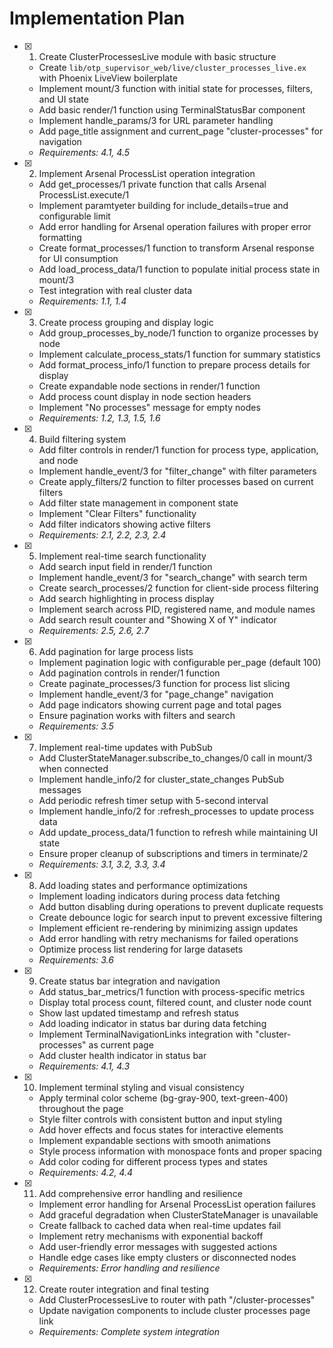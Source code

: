 # Implementation Plan

- [x] 1. Create ClusterProcessesLive module with basic structure





  - Create `lib/otp_supervisor_web/live/cluster_processes_live.ex` with Phoenix LiveView boilerplate
  - Implement mount/3 function with initial state for processes, filters, and UI state
  - Add basic render/1 function using TerminalStatusBar component
  - Implement handle_params/3 for URL parameter handling
  - Add page_title assignment and current_page "cluster-processes" for navigation
  - _Requirements: 4.1, 4.5_

- [x] 2. Implement Arsenal ProcessList operation integration





  - Add get_processes/1 private function that calls Arsenal ProcessList.execute/1
  - Implement paramtyeter building for include_details=true and configurable limit
  - Add error handling for Arsenal operation failures with proper error formatting
  - Create format_processes/1 function to transform Arsenal response for UI consumption
  - Add load_process_data/1 function to populate initial process state in mount/3
  - Test integration with real cluster data
  - _Requirements: 1.1, 1.4_

- [x] 3. Create process grouping and display logic




  - Add group_processes_by_node/1 function to organize processes by node
  - Implement calculate_process_stats/1 function for summary statistics
  - Add format_process_info/1 function to prepare process details for display
  - Create expandable node sections in render/1 function
  - Add process count display in node section headers
  - Implement "No processes" message for empty nodes
  - _Requirements: 1.2, 1.3, 1.5, 1.6_

- [x] 4. Build filtering system





  - Add filter controls in render/1 function for process type, application, and node
  - Implement handle_event/3 for "filter_change" with filter parameters
  - Create apply_filters/2 function to filter processes based on current filters
  - Add filter state management in component state
  - Implement "Clear Filters" functionality
  - Add filter indicators showing active filters
  - _Requirements: 2.1, 2.2, 2.3, 2.4_

- [x] 5. Implement real-time search functionality






  - Add search input field in render/1 function
  - Implement handle_event/3 for "search_change" with search term
  - Create search_processes/2 function for client-side process filtering
  - Add search highlighting in process display
  - Implement search across PID, registered name, and module names
  - Add search result counter and "Showing X of Y" indicator
  - _Requirements: 2.5, 2.6, 2.7_

- [x] 6. Add pagination for large process lists






  - Implement pagination logic with configurable per_page (default 100)
  - Add pagination controls in render/1 function
  - Create paginate_processes/3 function for process list slicing
  - Implement handle_event/3 for "page_change" navigation
  - Add page indicators showing current page and total pages
  - Ensure pagination works with filters and search
  - _Requirements: 3.5_

- [x] 7. Implement real-time updates with PubSub





  - Add ClusterStateManager.subscribe_to_changes/0 call in mount/3 when connected
  - Implement handle_info/2 for cluster_state_changes PubSub messages
  - Add periodic refresh timer setup with 5-second interval
  - Implement handle_info/2 for :refresh_processes to update process data
  - Add update_process_data/1 function to refresh while maintaining UI state
  - Ensure proper cleanup of subscriptions and timers in terminate/2
  - _Requirements: 3.1, 3.2, 3.3, 3.4_

- [x] 8. Add loading states and performance optimizations






  - Implement loading indicators during process data fetching
  - Add button disabling during operations to prevent duplicate requests
  - Create debounce logic for search input to prevent excessive filtering
  - Implement efficient re-rendering by minimizing assign updates
  - Add error handling with retry mechanisms for failed operations
  - Optimize process list rendering for large datasets
  - _Requirements: 3.6_

- [x] 9. Create status bar integration and navigation





  - Add status_bar_metrics/1 function with process-specific metrics
  - Display total process count, filtered count, and cluster node count
  - Show last updated timestamp and refresh status
  - Add loading indicator in status bar during data fetching
  - Implement TerminalNavigationLinks integration with "cluster-processes" as current page
  - Add cluster health indicator in status bar
  - _Requirements: 4.1, 4.3_

- [x] 10. Implement terminal styling and visual consistency





  - Apply terminal color scheme (bg-gray-900, text-green-400) throughout the page
  - Style filter controls with consistent button and input styling
  - Add hover effects and focus states for interactive elements
  - Implement expandable sections with smooth animations
  - Style process information with monospace fonts and proper spacing
  - Add color coding for different process types and states
  - _Requirements: 4.2, 4.4_

- [x] 11. Add comprehensive error handling and resilience





  - Implement error handling for Arsenal ProcessList operation failures
  - Add graceful degradation when ClusterStateManager is unavailable
  - Create fallback to cached data when real-time updates fail
  - Implement retry mechanisms with exponential backoff
  - Add user-friendly error messages with suggested actions
  - Handle edge cases like empty clusters or disconnected nodes
  - _Requirements: Error handling and resilience_
- [x] 12. Create router integration and final testing

  - Add ClusterProcessesLive to router with path "/cluster-processes"
  - Update navigation components to include cluster processes page link
  - _Requirements: Complete system integration_